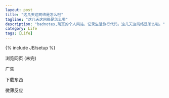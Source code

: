 ```yaml
---
layout: post
title: "这几天这网络是怎么啦"
tagline: "这几天这网络是怎么啦"
description: "badnotes,萬軍的个人网站，记录生活旅行代码。这几天这网络是怎么啦。"
category: Life
tags: [Life]
---
```

{% include JB/setup %}

浏览网页 (未完)

广告



下载东西


微薄反应
